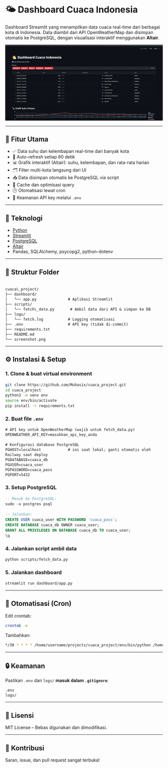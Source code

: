 # 🌤️ Dashboard Cuaca Indonesia

Dashboard Streamlit yang menampilkan data cuaca real-time dari berbagai kota di Indonesia. Data diambil dari API OpenWeatherMap dan disimpan otomatis ke PostgreSQL, dengan visualisasi interaktif menggunakan **Altair**.

![Dashboard Screenshot](screenshot.png)

---

## 🚀 Fitur Utama

- ✅ Data suhu dan kelembapan real-time dari banyak kota
- 🔁 Auto-refresh setiap 60 detik
- 📊 Grafik interaktif (Altair): suhu, kelembapan, dan rata-rata harian
- 🗂️ Filter multi-kota langsung dari UI
- 📥 Data disimpan otomatis ke PostgreSQL via script
- 🧠 Cache dan optimisasi query
- 🕒 Otomatisasi lewat cron
- 🔐 Keamanan API key melalui `.env`

---

## 🧰 Teknologi

- [Python](https://python.org)
- [Streamlit](https://streamlit.io)
- [PostgreSQL](https://www.postgresql.org)
- [Altair](https://altair-viz.github.io)
- Pandas, SQLAlchemy, psycopg2, python-dotenv

---

## 📂 Struktur Folder

```

cuaca\_project/
├── dashboard/
│   └── app.py              # Aplikasi Streamlit
├── scripts/
│   └── fetch\_data.py       # Ambil data dari API & simpan ke DB
├── logs/
│   └── fetch.log           # Logging otomatisasi
├── .env                    # API key (tidak di-commit)
├── requirements.txt
├── README.md
└── screenshot.png

````

---

## ⚙️ Instalasi & Setup

### 1. Clone & buat virtual environment

```bash
git clone https://github.com/Muhasix/cuaca_project.git
cd cuaca_project
python3 -m venv env
source env/bin/activate
pip install -r requirements.txt
````

### 2. Buat file `.env`

```env
# API key untuk OpenWeatherMap (wajib untuk fetch_data.py)
OPENWEATHER_API_KEY=masukkan_api_key_anda

# Konfigurasi database PostgreSQL
PGHOST=localhost            # ini saat lokal; ganti otomatis oleh Railway saat deploy
PGDATABASE=cuaca_db
PGUSER=cuaca_user
PGPASSWORD=cuaca_pass
PGPORT=5432
```

### 3. Setup PostgreSQL

```sql
-- Masuk ke PostgreSQL:
sudo -u postgres psql

-- Jalankan:
CREATE USER cuaca_user WITH PASSWORD 'cuaca_pass';
CREATE DATABASE cuaca_db OWNER cuaca_user;
GRANT ALL PRIVILEGES ON DATABASE cuaca_db TO cuaca_user;
\q
```

### 4. Jalankan script ambil data

```bash
python scripts/fetch_data.py
```

### 5. Jalankan dashboard

```bash
streamlit run dashboard/app.py
```

---

## 🔁 Otomatisasi (Cron)

Edit crontab:

```bash
crontab -e
```

Tambahkan:

```bash
*/30 * * * * /home/username/projects/cuaca_project/env/bin/python /home/username/projects/cuaca_project/scripts/fetch_data.py >> /home/username/projects/cuaca_project/logs/cron.log 2>&1
```

---

## 🔒 Keamanan

Pastikan `.env` dan `logs/` **masuk dalam `.gitignore`**:

```
.env
logs/
```

---

## 📃 Lisensi

MIT License – Bebas digunakan dan dimodifikasi.

---

## 🙋 Kontribusi

Saran, issue, dan pull request sangat terbuka!